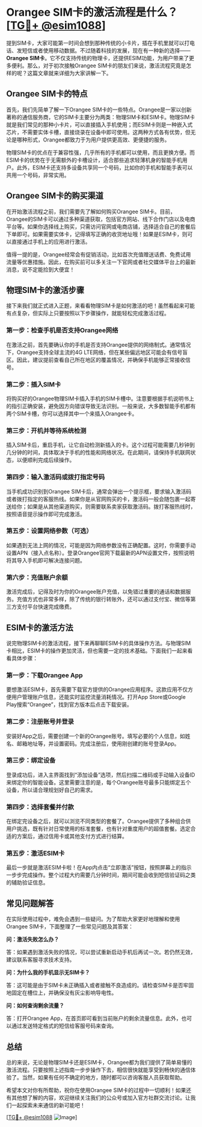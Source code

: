 # Orangee SIM卡的激活流程是什么？[[TG💪+ @esim1088](https://t.me/s/esim1088)]

提到SIM卡，大家可能第一时间会想到那种传统的小卡片，插在手机里就可以打电话、发短信或者使用移动数据。不过随着科技的发展，现在有一种新的选择——**Orangee SIM卡**。它不仅支持传统的物理卡，还提供ESIM功能，为用户带来了更多便利。那么，对于初次接触Orangee SIM卡的朋友们来说，激活流程究竟是怎样的呢？这篇文章就来详细为大家讲解一下。

## Orangee SIM卡的特点

首先，我们先简单了解一下Orangee SIM卡的一些特点。Orangee是一家以创新著称的通信服务商，它的SIM卡主要分为两类：物理SIM卡和ESIM卡。物理SIM卡就是我们常见的那种小卡片，可以直接插入手机使用；而ESIM卡则是一种嵌入式芯片，不需要实体卡槽，直接烧录在设备中即可使用。这两种方式各有优势，但无论是哪种形式，Orangee都致力于为用户提供更高效、更便捷的服务。

物理SIM卡的优点在于兼容性强，几乎所有的手机都可以使用，而且更换方便。而ESIM卡的优势在于无需额外的卡槽设计，适合那些追求轻薄机身的智能手机用户。此外，ESIM卡还支持多设备共享同一个号码，比如你的手机和智能手表可以共用一个号码，非常实用。

## Orangee SIM卡的购买渠道

在开始激活流程之前，我们需要先了解如何购买Orangee SIM卡。目前，Orangee的SIM卡可以通过多种渠道获取，包括官方网站、线下合作门店以及电商平台等。如果你选择线上购买，只需访问官网或电商店铺，选择适合自己的套餐后下单即可。如果需要实体卡，记得填写正确的收货地址哦！如果是ESIM卡，则可以直接通过手机上的应用进行激活。

值得一提的是，Orangee经常会有促销活动，比如首次充值赠送话费、免费试用流量等优惠措施。因此，在购买前可以多关注一下官网或者社交媒体平台上的最新消息，说不定能捡到大便宜！

## 物理SIM卡的激活步骤

接下来我们就正式进入正题，来看看物理SIM卡是如何激活的吧！虽然看起来可能有点复杂，但实际上只要按照以下步骤操作，就能轻松完成激活过程。

### 第一步：检查手机是否支持Orangee网络

在激活之前，首先要确认你的手机是否支持Orangee提供的网络制式。通常情况下，Orangee支持全球主流的4G LTE网络，但在某些偏远地区可能会有信号盲区。因此，建议提前查看自己所在地区的覆盖情况，并确保手机能够正常接收信号。

### 第二步：插入SIM卡

将购买好的Orangee物理SIM卡插入手机的SIM卡槽中。注意要根据手机说明书上的指引正确安装，避免因方向错误导致无法识别。一般来说，大多数智能手机都有两个SIM卡槽，你可以选择其中一个来插入Orangee卡。

### 第三步：开机并等待系统检测

插入SIM卡后，重启手机，让它自动检测新插入的卡。这个过程可能需要几秒钟到几分钟的时间，具体取决于手机的性能和网络状况。在此期间，请保持手机联网状态，以便顺利完成后续操作。

### 第四步：输入激活码或拨打指定号码

当手机成功识别到Orangee SIM卡后，通常会弹出一个提示框，要求输入激活码或者拨打指定的客服热线。如果你是从官网购买的卡，激活码一般会随包裹一起寄送给你；如果是从其他渠道购买，则需要联系卖家获取激活码。拨打客服热线时，按照语音提示操作即可完成激活。

### 第五步：设置网络参数（可选）

如果遇到无法上网的情况，可能是因为网络参数没有正确配置。这时，你需要手动设置APN（接入点名称）。登录Orangee官网下载最新的APN设置文件，按照说明将其导入手机即可解决连接问题。

### 第六步：充值账户余额

激活完成后，记得及时为你的Orangee账户充值，以免错过重要的通话和数据服务。充值方式也非常多样，除了传统的银行转账外，还可以通过支付宝、微信等第三方支付平台快速完成缴费。

## ESIM卡的激活方法

说完物理SIM卡的激活流程，接下来再聊聊ESIM卡的具体操作方法。与物理SIM卡相比，ESIM卡的操作更加灵活，但也需要一定的技术基础。下面我们一起来看看具体步骤：

### 第一步：下载Orangee App

要想激活ESIM卡，首先需要下载官方提供的Orangee应用程序。这款应用不仅方便用户管理账户信息，还能实时监控流量消耗情况。打开App Store或Google Play搜索“Orangee”，找到官方版本后点击下载安装。

### 第二步：注册账号并登录

安装好App之后，需要创建一个新的Orangee账号。填写必要的个人信息，如姓名、邮箱地址等，并设置密码。完成注册后，使用刚创建的账号登录App。

### 第三步：绑定设备

登录成功后，进入主界面找到“添加设备”选项，然后扫描二维码或手动输入设备ID来绑定你的智能设备。这里需要注意的是，每个Orangee账号最多只能绑定五个设备，所以请合理规划好自己的需求。

### 第四步：选择套餐并付款

在绑定完设备之后，就可以浏览不同类型的套餐了。Orangee提供了多种组合供用户挑选，既有针对日常使用的标准套餐，也有针对重度用户的超值套餐。选定合适的方案后，通过信用卡或其他支付方式进行结算。

### 第五步：激活ESIM卡

最后一步就是激活ESIM卡啦！在App内点击“立即激活”按钮，按照屏幕上的指示一步步完成操作。整个过程大约需要几分钟时间，期间可能会收到短信验证码之类的辅助验证信息。

## 常见问题解答

在实际使用过程中，难免会遇到一些疑问。为了帮助大家更好地理解和使用Orangee SIM卡，下面整理了一些常见问题及其答案：

**问：激活失败怎么办？**

答：如果遇到激活失败的情况，可以尝试重新启动手机后再试一次。若仍然无效，建议联系客服寻求技术支持。

**问：为什么我的手机显示无SIM卡？**

答：这可能是由于SIM卡未正确插入或者接触不良造成的。请检查SIM卡是否牢固地固定在槽位上，并确保没有灰尘影响导电性。

**问：如何查询剩余流量？**

答：打开Orangee App，在首页即可看到当前账户的剩余流量信息。此外，也可以通过发送特定格式的短信给客服号码来查询。

## 总结

总的来说，无论是物理SIM卡还是ESIM卡，Orangee都为我们提供了简单易懂的激活流程。只要按照上述指南一步步操作下去，相信很快就能享受到畅快的通信体验了。当然，如果有任何不确定的地方，随时都可以咨询客服人员获取帮助。

希望本文对你有所帮助，祝你在使用Orangee SIM卡的过程中一切顺利！如果还有其他想了解的内容，欢迎继续关注我们的公众号或加入官方社群交流讨论。让我们一起探索未来通信的新可能吧！

[[TG💪+ @esim1088](https://t.me/s/esim1088) ![Image](https://i.postimg.cc/4NQfJmqS/Snipaste-2025-05-13-00-14-12.png)]